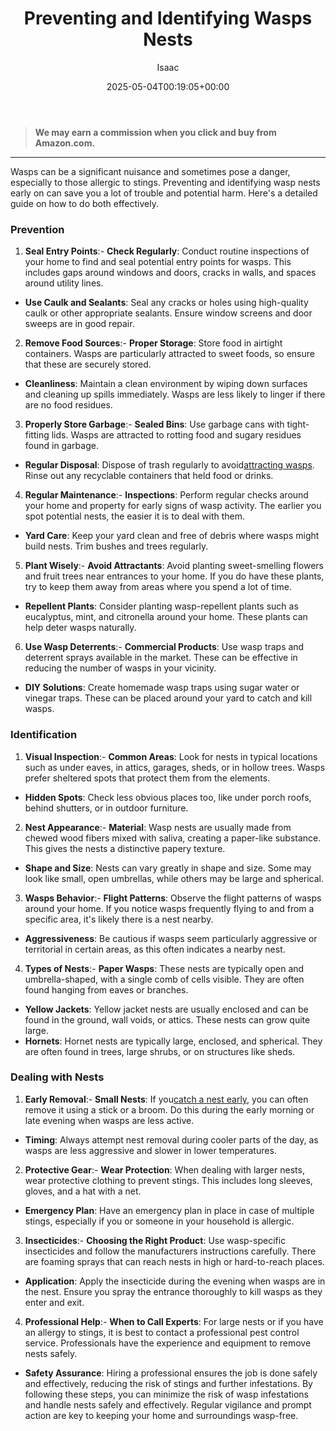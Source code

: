 ﻿---
author: Isaac
layout: post
title: Preventing and Identifying Wasps Nests
date: '2025-05-04T00:19:05+00:00'
categories:
- Guide
- Wasps
tags: []
slug: /preventing-and-identifying-wasps-nests/
lastmod: 2025-05-07T12:21:28+03:00
---
> **We may earn a commission when you click and buy from Amazon.com.**
>

---
Wasps can be a significant nuisance and sometimes pose a danger, especially to those allergic to stings. Preventing and identifying wasp nests early on can save you a lot of trouble and potential harm. Here's a detailed guide on how to do both effectively.
### Prevention
1. **Seal Entry Points**:- **Check Regularly**: Conduct routine inspections of your home to find and seal potential entry points for wasps. This includes gaps around windows and doors, cracks in walls, and spaces around utility lines.
- **Use Caulk and Sealants**: Seal any cracks or holes using high-quality caulk or other appropriate sealants. Ensure window screens and door sweeps are in good repair.
2. **Remove Food Sources**:- **Proper Storage**: Store food in airtight containers. Wasps are particularly attracted to sweet foods, so ensure that these are securely stored.
- **Cleanliness**: Maintain a clean environment by wiping down surfaces and cleaning up spills immediately. Wasps are less likely to linger if there are no food residues.
3. **Properly Store Garbage**:- **Sealed Bins**: Use garbage cans with tight-fitting lids. Wasps are attracted to rotting food and sugary residues found in garbage.
- **Regular Disposal**: Dispose of trash regularly to avoid[attracting wasps](https://pestpolicy.com/baby-wasp/). Rinse out any recyclable containers that held food or drinks.
4. **Regular Maintenance**:- **Inspections**: Perform regular checks around your home and property for early signs of wasp activity. The earlier you spot potential nests, the easier it is to deal with them.
- **Yard Care**: Keep your yard clean and free of debris where wasps might build nests. Trim bushes and trees regularly.
5. **Plant Wisely**:- **Avoid Attractants**: Avoid planting sweet-smelling flowers and fruit trees near entrances to your home. If you do have these plants, try to keep them away from areas where you spend a lot of time.
- **Repellent Plants**: Consider planting wasp-repellent plants such as eucalyptus, mint, and citronella around your home. These plants can help deter wasps naturally.
6. **Use Wasp Deterrents**:- **Commercial Products**: Use wasp traps and deterrent sprays available in the market. These can be effective in reducing the number of wasps in your vicinity.
- **DIY Solutions**: Create homemade wasp traps using sugar water or vinegar traps. These can be placed around your yard to catch and kill wasps.
### Identification
1. **Visual Inspection**:- **Common Areas**: Look for nests in typical locations such as under eaves, in attics, garages, sheds, or in hollow trees. Wasps prefer sheltered spots that protect them from the elements.
- **Hidden Spots**: Check less obvious places too, like under porch roofs, behind shutters, or in outdoor furniture.
2. **Nest Appearance**:- **Material**: Wasp nests are usually made from chewed wood fibers mixed with saliva, creating a paper-like substance. This gives the nests a distinctive papery texture.
- **Shape and Size**: Nests can vary greatly in shape and size. Some may look like small, open umbrellas, while others may be large and spherical.
3. **Wasps Behavior**:- **Flight Patterns**: Observe the flight patterns of wasps around your home. If you notice wasps frequently flying to and from a specific area, it's likely there is a nest nearby.
- **Aggressiveness**: Be cautious if wasps seem particularly aggressive or territorial in certain areas, as this often indicates a nearby nest.
4. **Types of Nests**:- **Paper Wasps**: These nests are typically open and umbrella-shaped, with a single comb of cells visible. They are often found hanging from eaves or branches.
- **Yellow Jackets**: Yellow jacket nests are usually enclosed and can be found in the ground, wall voids, or attics. These nests can grow quite large.
- **Hornets**: Hornet nests are typically large, enclosed, and spherical. They are often found in trees, large shrubs, or on structures like sheds.
### Dealing with Nests
1. **Early Removal**:- **Small Nests**: If you[catch a nest early](https://pestpolicy.com/difference-between-a-bee-and-a-wasps-nest/), you can often remove it using a stick or a broom. Do this during the early morning or late evening when wasps are less active.
- **Timing**: Always attempt nest removal during cooler parts of the day, as wasps are less aggressive and slower in lower temperatures.
2. **Protective Gear**:- **Wear Protection**: When dealing with larger nests, wear protective clothing to prevent stings. This includes long sleeves, gloves, and a hat with a net.
- **Emergency Plan**: Have an emergency plan in place in case of multiple stings, especially if you or someone in your household is allergic.
3. **Insecticides**:- **Choosing the Right Product**: Use wasp-specific insecticides and follow the manufacturers instructions carefully. There are foaming sprays that can reach nests in high or hard-to-reach places.
- **Application**: Apply the insecticide during the evening when wasps are in the nest. Ensure you spray the entrance thoroughly to kill wasps as they enter and exit.
4. **Professional Help**:- **When to Call Experts**: For large nests or if you have an allergy to stings, it is best to contact a professional pest control service. Professionals have the experience and equipment to remove nests safely.
- **Safety Assurance**: Hiring a professional ensures the job is done safely and effectively, reducing the risk of stings and further infestations.
By following these steps, you can minimize the risk of wasp infestations and handle nests safely and effectively. Regular vigilance and prompt action are key to keeping your home and surroundings wasp-free.